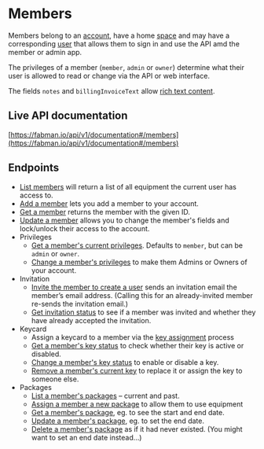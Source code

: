 # Members

Members belong to an [account](accounts.md), have a home [space](spaces.md) and may have a corresponding [user](users.md) that allows them to sign in and use the API amd the member or admin app.

The privileges of a member (`member`, `admin` or `owner`) determine what their user is allowed to read or change via the API or web interface.

The fields `notes` and `billingInvoiceText` allow [rich text content](rich_text.md).

##  Live API documentation

[https://fabman.io/api/v1/documentation#/members](https://fabman.io/api/v1/documentation#/members)

## Endpoints
- [List members](https://fabman.io/api/v1/documentation#!/members/getMembers) will return a list of all equipment the current user has access to.
- [Add a member](https://fabman.io/api/v1/documentation#!/members/postMembers) lets you add a member to your account.
- [Get a member](https://fabman.io/api/v1/documentation#!/members/getMembersId) returns the member with the given ID.
- [Update a member](https://fabman.io/api/v1/documentation#!/members/putMembersId) allows you to change the member's fields and lock/unlock their access to the account.
- Privileges
	- [Get a member's current privileges](https://fabman.io/api/v1/documentation#!/members/getMembersIdPrivileges). Defaults to `member`, but can be `admin` or `owner`.
	- [Change a member's privileges](https://fabman.io/api/v1/documentation#!/members/putMembersIdPrivileges) to make them Admins or Owners of your account.
- Invitation
	- [Invite the member to create a user](https://fabman.io/api/v1/documentation#!/members/postMembersIdInvitation) sends an invitation email the member’s email address. (Calling this for an already-invited member re-sends the invitation email.)
	- [Get invitation status](https://fabman.io/api/v1/documentation#!/members/getMembersIdInvitation) to see if a member was invited and whether they have already accepted the invitation.
- Keycard
	- Assign a keycard to a member via the [key assignment](key_assignments.md) process
	- [Get a member's key status](https://fabman.io/api/v1/documentation#!/members/getMembersIdKey) to check whether their key is active or disabled.
	- [Change a member's key status](https://fabman.io/api/v1/documentation#!/members/putMembersIdKey) to enable or disable a key.
	- [Remove a member's current key](https://fabman.io/api/v1/documentation#!/members/deleteMembersIdKey) to replace it or assign the key to someone else.
- Packages
	- [List a member's packages](https://fabman.io/api/v1/documentation#!/members/getMembersIdPackages) – current and past.
	- [Assign a member a new package](https://fabman.io/api/v1/documentation#!/members/postMembersIdPackages) to allow them to use equipment
	- [Get a member's package](https://fabman.io/api/v1/documentation#!/members/getMembersIdPackagesMemberpackageid), eg. to see the start and end date.
	- [Update a member's package](https://fabman.io/api/v1/documentation#!/members/putMembersIdPackagesMemberpackageid), eg. to set the end date.
	- [Delete a member's package](https://fabman.io/api/v1/documentation#!/members/deleteMembersIdPackagesMemberpackageid) as if it had never existed. (You might want to set an end date instead…)

